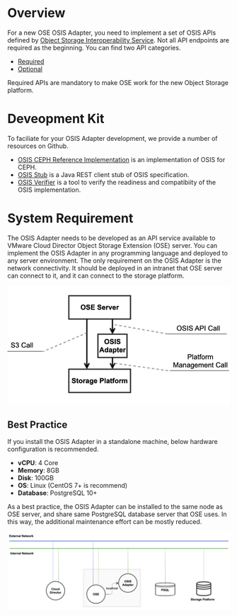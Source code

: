 # Overview

For a new OSE OSIS Adapter, you need to implement a set of OSIS APIs defined by [Object Storage Interoperability Service](https://code.vmware.com/apis/1034). Not all API endpoints are required as the beginning. You can find two API categories.
* [Required](https://code.vmware.com/apis/1034#/required)
* [Optional](https://code.vmware.com/apis/1034#/optional)

Required APIs are mandatory to make OSE work for the new Object Storage platform.

# Deveopment Kit

To faciliate for your OSIS Adapter development, we provide a number of resources on Github.
* [OSIS CEPH Reference Implementation](vmware-ose-ceph-ref-impl/) is an implementation of OSIS for CEPH.
* [OSIS Stub](vmware-ose-osis-stub/) is a Java REST client stub of OSIS specification.
* [OSIS Verifier](vmware-ose-osis-verifier/) is a tool to verify the readiness and compatibiity of the OSIS implementation.

# System Requirement 

The OSIS Adapter needs to be developed as an API service available to VMware Cloud Director Object Storage Extension (OSE) server. You can implement the OSIS Adapter in any programming language and deployed to any server environment. The only requirement on the OSIS Adapter is the network connectivity. It should be deployed in an intranet that OSE server can connect to it, and it can connect to the storage platform.

![OSIS Topology](assets/osis-topo.png?raw=true)

## Best Practice

If you install the OSIS Adapter in a standalone machine, below hardware configuration is recommended.

* **vCPU**: 4 Core
* **Memory**: 8GB
* **Disk**: 100GB
* **OS**: Linux (CentOS 7+ is recommend)
* **Database**: PostgreSQL 10+

As a best practice, the OSIS Adapter can be installed to the same node as OSE server, and share same PostgreSQL database server that OSE uses. In this way, the additional maintenance effort can be mostly reduced. 

![OSIS Network](assets/osis-network.png?raw=true)